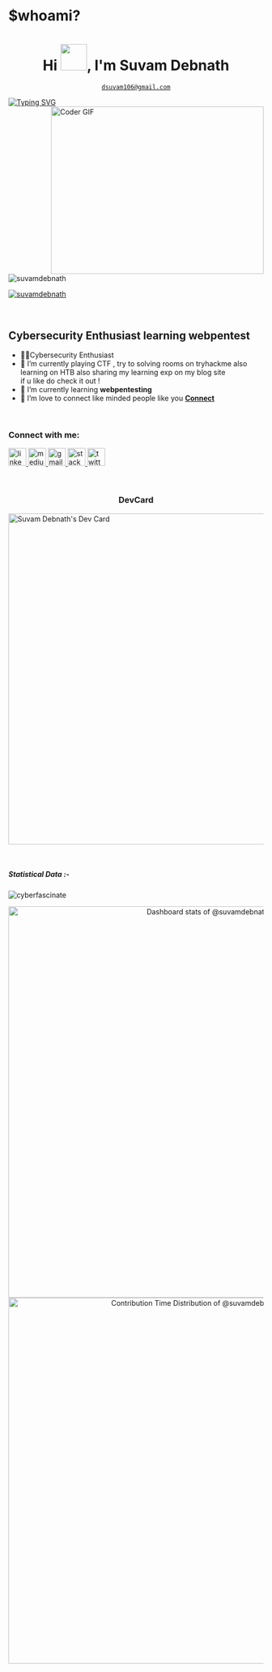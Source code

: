 <h1 align="left">$whoami?</h1>
<h1 align="center">Hi <img src="https://media.giphy.com/media/hvRJCLFzcasrR4ia7z/giphy.gif" width="52px">, I'm Suvam Debnath</h1>

<p align="center">
<a href="mailto:dsuvam106@gmail.com" title="Email Address"><code>dsuvam106@gmail.com</code></a>
</p>

[![Typing SVG](https://readme-typing-svg.herokuapp.com?font=Ubuntu&color=%2336BCF7&vCenter=true&height=35&lines=%23+whoami;%E2%9C%93+Web+Developer;%E2%9C%93+Pentester;%E2%9C%93+CTF+Player+;%E2%9C%93++;%E2%9C%93++)](https://git.io/typing-svg)
<img align="right" src="https://github.com/rajaprerak/rajaprerak/blob/master/developer.gif" alt="Coder GIF" width="420" height="330">

<br>

<p align="left"> <img src="https://komarev.com/ghpvc/?username=suvamdebnath&label=Profile%20views&color=0e75b6&style=flat" alt="suvamdebnath" /> </p>
<p align="left"> <a href="https://twitter.com/suvamdebnath" target="blank"><img src="https://img.shields.io/twitter/follow/suvamdebnath?logo=twitter&style=for-the-badge" alt="suvamdebnath" /></a> </p>
<br>

Cybersecurity Enthusiast learning webpentest
-------------------------------------------------------------------------------------------------------------------------------------------------------------------------------
-  🐱‍👤Cybersecurity Enthusiast
- 🔭 I’m currently playing CTF , try to solving rooms on tryhackme also learning on HTB also sharing my learning exp on my blog site  <br>if u like do check it out !
- 🌱 I’m currently learning **webpentesting**
- 🤝 I’m love to connect like minded people like you **[Connect](https://www.linkedin.com/in/suvamdebnath/)<br>**

<br>

<h3 align="left">Connect with me:</h3>
<p align="centre">
   <a href="https://linkedin.com/in/suvamdebnath" target="_blank">
    <img src="https://img.shields.io/static/v1?message=LinkedIn&logo=linkedin&label=&color=0077B5&logoColor=white&labelColor=&style=for-the-badge" height="35" alt="linkedin logo"  />
  </a>
  </a>
   <a href="https://medium.com/@suvamdebnath" target="_blank">
    <img src="https://img.shields.io/static/v1?message=Medium&logo=medium&label=&color=0077B5&logoColor=white&labelColor=&style=for-the-badge" height="35" alt="medium logo"  />
  </a>
  <a href="mailto:dsuvam106@gmail.com" target="_blank">
    <img src="https://img.shields.io/static/v1?message=Gmail&logo=gmail&label=&color=D14836&logoColor=white&labelColor=&style=for-the-badge" height="35" alt="gmail logo"  />
  </a>
  <a href="https://stackoverflow.com/users/20077008/suvamdebnath" target="_blank">
    <img src="https://img.shields.io/static/v1?message=Stackoverflow&logo=stackoverflow&label=&color=FE7A16&logoColor=white&labelColor=&style=for-the-badge" height="35" alt="stackoverflow logo"  />
  </a>
  <a href="https://twitter.com/suvamdebnath" target="_blank">
    <img src="https://img.shields.io/static/v1?message=Twitter&logo=twitter&label=&color=1DA1F2&logoColor=white&labelColor=&style=for-the-badge" height="35" alt="twitter logo"  />
  </a>
</p>

<br>

<h3 align="center">DevCard</h3>

<a href="https://app.daily.dev/suvamdebnath"><img src="https://api.daily.dev/devcards/v2/pUcZTTTNsP9TbVZhLLz7G.png?r=8og&type=wide" width="652" alt="Suvam Debnath's Dev Card"/></a>

<br/>  

<h5>Statistical Data :-</h5>

<p><img align="center" src="https://github-readme-streak-stats.herokuapp.com/?user=suvamdebnath&theme=dark&background=0d1117&date_format=M%20j%5B%2C%20Y%5D" alt="cyberfascinate" /></p>

<a href="https://next.ossinsight.io/widgets/official/compose-user-dashboard-stats?user_id=162899210" target="_blank" style="display: block" align="center">
  <picture>
    <source media="(prefers-color-scheme: dark)" srcset="https://next.ossinsight.io/widgets/official/compose-user-dashboard-stats/thumbnail.png?user_id=162899210&image_size=auto&color_scheme=dark" width="771" height="auto">
    <img alt="Dashboard stats of @suvamdebnath" src="https://next.ossinsight.io/widgets/official/compose-user-dashboard-stats/thumbnail.png?user_id=162899210&image_size=auto&color_scheme=light" width="771" height="auto">
  </picture>
</a>

<a href="https://next.ossinsight.io/widgets/official/analyze-user-contribution-time-distribution?user_id=162899210&period=all_times" target="_blank" style="display: block" align="center">
  <picture>
    <source media="(prefers-color-scheme: dark)" srcset="https://next.ossinsight.io/widgets/official/analyze-user-contribution-time-distribution/thumbnail.png?user_id=162899210&period=all_times&image_size=auto&color_scheme=dark" width="721" height="auto">
    <img alt="Contribution Time Distribution of @suvamdebnath" src="https://next.ossinsight.io/widgets/official/analyze-user-contribution-time-distribution/thumbnail.png?user_id=162899210&period=all_times&image_size=auto&color_scheme=light" width="721" height="auto">
  </picture>
</a>
